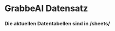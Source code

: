 




































































































































































































































































































































































































# GrabbeAI Datensatz





### Die aktuellen Datentabellen sind in /sheets/


